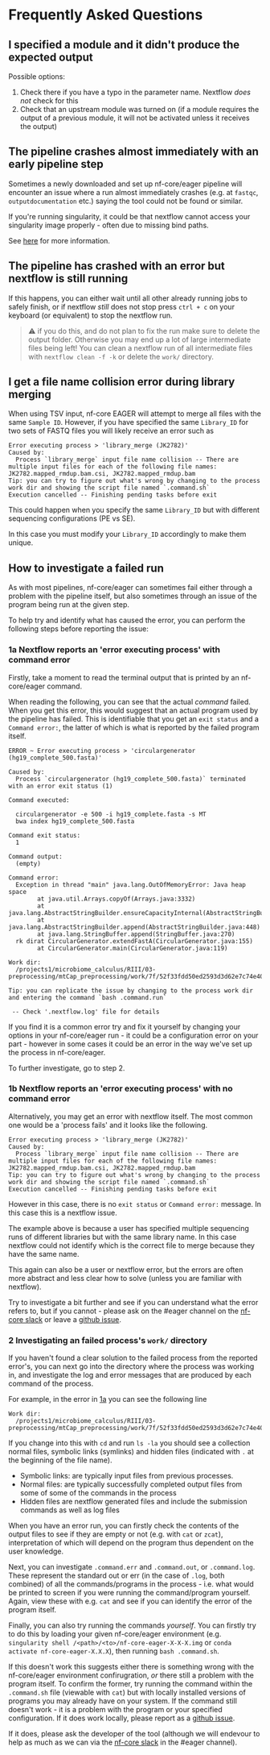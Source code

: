 # Frequently Asked Questions

## I specified a module and it didn't produce the expected output

Possible options:

1. Check there if you have a typo in the parameter name. Nextflow _does not_
check for this
2. Check that an upstream module was turned on (if a module requires the output
of a previous module, it will not be activated unless it receives the output)

## The pipeline crashes almost immediately with an early pipeline step

Sometimes a newly downloaded and set up nf-core/eager pipeline will encounter
an issue where a run almost immediately crashes
(e.g. at `fastqc`, `outputdocumentation` etc.) saying the tool could not be
found or similar.

If you're running singularity, it could be that nextflow cannot access your
singularity image properly - often due to missing bind paths.

See [here](https://nf-co.re/usage/troubleshooting#cannot-find-input-files-when-using-singularity)
for more information.

## The pipeline has crashed with an error but nextflow is still running

If this happens, you can either wait until all other already running jobs to
safely finish, or if nextflow _still_ does not stop press `ctrl + c` on your
keyboard (or equivalent) to stop the nextflow run.

> :warning: if you do this, and do not plan to fix the run make sure to delete
the output folder. Otherwise you may end up a lot of large intermediate files
being left! You can clean a nextflow run of all intermediate files with
`nextflow clean -f -k` or delete the `work/` directory.

## I get a file name collision error during library merging

When using TSV input, nf-core EAGER will attempt to merge all files with the
same `Sample ID`. However, if you have specified the same `Library_ID` for two
sets of FASTQ files you will likely receive an error such as

```
Error executing process > 'library_merge (JK2782)'
Caused by:
  Process `library_merge` input file name collision -- There are multiple input files for each of the following file names: JK2782.mapped_rmdup.bam.csi, JK2782.mapped_rmdup.bam
Tip: you can try to figure out what's wrong by changing to the process work dir and showing the script file named `.command.sh`
Execution cancelled -- Finishing pending tasks before exit
```

This could happen when you specify the same `Library_ID` but with different
sequencing configurations (PE vs SE).

In this case you must modify your `Library_ID` accordingly to make them unique.

## How to investigate a failed run

As with most pipelines, nf-core/eager can sometimes fail either through a
problem with the pipeline itself, but also sometimes through an issue of the
program being run at the given step.

To help try and identify what has caused the error, you can perform the
following steps before reporting the issue:

### 1a Nextflow reports an 'error executing process' with command error

Firstly, take a moment to read the terminal output that is printed by an
nf-core/eager command.

When reading the following, you can see that the actual _command_ failed. When
you get this error, this would suggest that an actual program used by the
pipeline has failed. This is identifiable that you get an `exit status` and
a `Command error:`, the latter of which is what is reported by the failed
program itself.

```
ERROR ~ Error executing process > 'circulargenerator (hg19_complete_500.fasta)'

Caused by:
  Process `circulargenerator (hg19_complete_500.fasta)` terminated with an error exit status (1)

Command executed:

  circulargenerator -e 500 -i hg19_complete.fasta -s MT
  bwa index hg19_complete_500.fasta

Command exit status:
  1

Command output:
  (empty)

Command error:
  Exception in thread "main" java.lang.OutOfMemoryError: Java heap space
        at java.util.Arrays.copyOf(Arrays.java:3332)
        at java.lang.AbstractStringBuilder.ensureCapacityInternal(AbstractStringBuilder.java:124)
        at java.lang.AbstractStringBuilder.append(AbstractStringBuilder.java:448)
        at java.lang.StringBuffer.append(StringBuffer.java:270)
  rk dirat CircularGenerator.extendFastA(CircularGenerator.java:155)
        at CircularGenerator.main(CircularGenerator.java:119)

Work dir:
  /projects1/microbiome_calculus/RIII/03-preprocessing/mtCap_preprocessing/work/7f/52f33fdd50ed2593d3d62e7c74e408

Tip: you can replicate the issue by changing to the process work dir and entering the command `bash .command.run`

 -- Check '.nextflow.log' file for details
```

If you find it is a common error try and fix it yourself by changing your
options in your nf-core/eager run - it could be a
configuration error on your part - however in some cases it could be an error
in the way we've set up the process in nf-core/eager.

To further investigate, go to step 2.

### 1b Nextflow reports an 'error executing process' with no command error

Alternatively, you may get an error with nextflow itself. The most common one
would be a 'process fails' and it looks like the following.

```
Error executing process > 'library_merge (JK2782)'
Caused by:
  Process `library_merge` input file name collision -- There are multiple input files for each of the following file names: JK2782.mapped_rmdup.bam.csi, JK2782.mapped_rmdup.bam
Tip: you can try to figure out what's wrong by changing to the process work dir and showing the script file named `.command.sh`
Execution cancelled -- Finishing pending tasks before exit
```

However in this case, there is no `exit status` or `Command error:` message. In
this case this is a nextflow issue.

The example above is because a user has specified multiple sequencing runs of
different libraries but with the same library name. In this case nextflow could
not identify which is the correct file to merge because they have the same name.

This again can also be a user or nextflow error, but the errors are often more
abstract and less clear how to solve (unless you are familiar with nextflow).

Try to investigate a bit further and see if you can understand what the
error refers to, but if you cannot - please ask on the #eager channel on the
[nf-core slack](https://nf-co.re/join/slack) or leave a
[github issue](https://github.com/nf-core/eager/issues).

### 2 Investigating an failed process's `work/` directory

If you haven't found a clear solution to the failed process from the reported
error's, you can next go into the directory where the process was working in,
and investigate the log and error messages that are produced by each command
of the process.

For example, in the error in
[1a](#1a-Nextflow-reports-an-error-executing-process-with-command-error) you can
see the following line

```
Work dir:
  /projects1/microbiome_calculus/RIII/03-preprocessing/mtCap_preprocessing/work/7f/52f33fdd50ed2593d3d62e7c74e408
```

If you change into this with `cd` and run `ls -la` you should see a collection
normal files, symbolic links (symlinks) and hidden files (indicated with `.`
at the beginning of the file name).

- Symbolic links: are typically input files from previous processes.
- Normal files: are typically successfully completed output files from some of
some of the commands in the process
- Hidden files are nextflow generated files and include the submission commands
as well as log files

When you have an error run, you can firstly check the contents of the output
files to see if they are empty or not (e.g. with `cat` or `zcat`),
interpretation of which will depend on the program thus dependent on the user
knowledge.

Next, you can investigate `.command.err` and `.command.out`, or `.command.log`.
These represent the standard out or err (in the case of `.log`, both combined)
of all the commands/programs in the process - i.e. what would be printed
to screen if you were running the command/program yourself. Again, view
these with e.g. `cat` and see if you can identify the error of the program
itself.

Finally, you can also try running the commands _yourself_. You can firstly
try to do this by loading your given nf-core/eager environment (e.g.
`singularity shell /<path>/<to>/nf-core-eager-X-X-X.img` or
`conda activate nf-core-eager-X.X.X`), then running `bash .command.sh`.

If this doesn't work this suggests either there is something wrong with the
nf-core/eager environment confirugration, _or_ there still a problem with the
program itself. To confirm the former, try running the command within the
`.command.sh` file (viewable with `cat`) but with locally installed versions
of programs you may already have on your system. If the command still doesn't
work - it is a problem with the program or your specified configuration. If
it does work locally, please report as a [github issue](https://github.com/nf-core/eager/issues).

If it does, please ask the developer of the tool (although we will endevour to
help as much as we can via the [nf-core slack](https://nf-co.re/join/slack) in
the #eager channel).